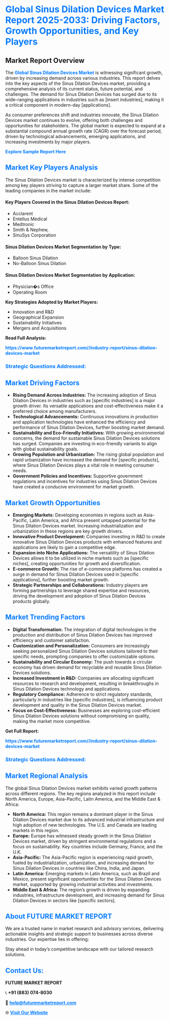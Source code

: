 <h1 style="color: #007BFF;">Global Sinus Dilation Devices Market Report 2025-2033: Driving Factors, Growth Opportunities, and Key Players</h1>

<section id="overview">
<h2>Market Report Overview</h2>
<p>The <a href="https://www.futuremarketreport.com//industry-report/sinus-dilation-devices-market" style="color: #007BFF; text-decoration: none;"><strong>Global Sinus Dilation Devices Market</strong></a> is witnessing significant growth, driven by increasing demand across various industries. This report delves into the key aspects of the Sinus Dilation Devices market, providing a comprehensive analysis of its current status, future potential, and challenges. The demand for Sinus Dilation Devices has surged due to its wide-ranging applications in industries such as [insert industries], making it a critical component in modern-day [applications].</p>
<p>As consumer preferences shift and industries innovate, the Sinus Dilation Devices market continues to evolve, offering both challenges and opportunities for stakeholders. The global market is expected to expand at a substantial compound annual growth rate (CAGR) over the forecast period, driven by technological advancements, emerging applications, and increasing investments by major players.</p>
</section>

<section id="overview">
<p><a href="https://www.futuremarketreport.com//request-sample/reportId=55185" style="color: #007BFF; text-decoration: none;"><strong>Explore Sample Report Here</strong></a></p>
</section>

<section id="key-players">
<h2 style="color: #007BFF;">Market Key Players Analysis</h2>
<p>The Sinus Dilation Devices market is characterized by intense competition among key players striving to capture a larger market share. Some of the leading companies in the market include:</p>
<h4>Key Players Covered in the Sinus Dilation Devices Report:</h4>
<ul><li>Acclarent</li><li>Entellus Medical</li><li>Medtronic</li><li>Smith &amp; Nephew,</li><li>SinuSys Corporation</li></ul>
<h4>Sinus Dilation Devices Market Segmentation by Type:</h4>
<ul><li>Balloon Sinus Dilation</li><li>No-Balloon Sinus Dilation</li></ul>

<h4>Sinus Dilation Devices Market Segmentation by Application:</h4>
<ul><li>Physician�s Office</li><li>Operating Room</li></ul>
<p><strong>Key Strategies Adopted by Market Players:</strong></p>
<ul>
<li>Innovation and R&D</li>
<li>Geographical Expansion</li>
<li>Sustainability Initiatives</li>
<li>Mergers and Acquisitions</li>
</ul>
</section>

<section>
<p><strong>Read Full Analysis: </strong></p><a href="https://www.futuremarketreport.com//industry-report/sinus-dilation-devices-market" style="color: #007BFF; text-decoration: none;"><strong>https://www.futuremarketreport.com//industry-report/sinus-dilation-devices-market</strong></a>
<h3 style="color: #007BFF;">Strategic Questions Addressed:</h3>
</section>

<section id="driving-factors">
<h2 style="color: #007BFF;">Market Driving Factors</h2>
<ul>
<li><strong>Rising Demand Across Industries:</strong> The increasing adoption of Sinus Dilation Devices in industries such as [specific industries] is a major growth driver. Its versatile applications and cost-effectiveness make it a preferred choice among manufacturers.</li>
<li><strong>Technological Advancements:</strong> Continuous innovations in production and application technologies have enhanced the efficiency and performance of Sinus Dilation Devices, further boosting market demand.</li>
<li><strong>Sustainability and Eco-Friendly Initiatives:</strong> With growing environmental concerns, the demand for sustainable Sinus Dilation Devices solutions has surged. Companies are investing in eco-friendly variants to align with global sustainability goals.</li>
<li><strong>Growing Population and Urbanization:</strong> The rising global population and rapid urbanization have increased the demand for [specific products], where Sinus Dilation Devices plays a vital role in meeting consumer needs.</li>
<li><strong>Government Policies and Incentives:</strong> Supportive government regulations and incentives for industries using Sinus Dilation Devices have created a conducive environment for market growth.</li>
</ul>
</section>

<section id="growth-opportunities">
<h2 style="color: #007BFF;">Market Growth Opportunities</h2>
<ul>
<li><strong>Emerging Markets:</strong> Developing economies in regions such as Asia-Pacific, Latin America, and Africa present untapped potential for the Sinus Dilation Devices market. Increasing industrialization and urbanization in these regions are key growth drivers.</li>
<li><strong>Innovative Product Development:</strong> Companies investing in R&D to create innovative Sinus Dilation Devices products with enhanced features and applications are likely to gain a competitive edge.</li>
<li><strong>Expansion into Niche Applications:</strong> The versatility of Sinus Dilation Devices allows it to be utilized in niche markets such as [specific niches], creating opportunities for growth and diversification.</li>
<li><strong>E-commerce Growth:</strong> The rise of e-commerce platforms has created a surge in demand for Sinus Dilation Devices used in [specific applications], further boosting market growth.</li>
<li><strong>Strategic Partnerships and Collaborations:</strong> Industry players are forming partnerships to leverage shared expertise and resources, driving the development and adoption of Sinus Dilation Devices products globally.</li>
</ul>
</section>

<section id="trending-factors">
<h2 style="color: #007BFF;">Market Trending Factors</h2>
<ul>
<li><strong>Digital Transformation:</strong> The integration of digital technologies in the production and distribution of Sinus Dilation Devices has improved efficiency and customer satisfaction.</li>
<li><strong>Customization and Personalization:</strong> Consumers are increasingly seeking personalized Sinus Dilation Devices solutions tailored to their specific needs, prompting companies to offer customizable options.</li>
<li><strong>Sustainability and Circular Economy:</strong> The push towards a circular economy has driven demand for recyclable and reusable Sinus Dilation Devices solutions.</li>
<li><strong>Increased Investment in R&D:</strong> Companies are allocating significant resources to research and development, resulting in breakthroughs in Sinus Dilation Devices technology and applications.</li>
<li><strong>Regulatory Compliance:</strong> Adherence to strict regulatory standards, particularly in industries like [specific industries], is influencing product development and quality in the Sinus Dilation Devices market.</li>
<li><strong>Focus on Cost-Effectiveness:</strong> Businesses are exploring cost-efficient Sinus Dilation Devices solutions without compromising on quality, making the market more competitive.</li>
</ul>
</section>

<section>
<p><strong>Get Full Report: </strong></p><a href="https://www.futuremarketreport.com//industry-report/sinus-dilation-devices-market" style="color: #007BFF; text-decoration: none;"><strong>https://www.futuremarketreport.com//industry-report/sinus-dilation-devices-market</strong></a>
<h3 style="color: #007BFF;">Strategic Questions Addressed:</h3>
</section>


<section id="regional-analysis">
<h2 style="color: #007BFF;">Market Regional Analysis</h2>
<p>The global Sinus Dilation Devices market exhibits varied growth patterns across different regions. The key regions analyzed in this report include North America, Europe, Asia-Pacific, Latin America, and the Middle East & Africa:</p>
<ul>
<li><strong>North America:</strong> This region remains a dominant player in the Sinus Dilation Devices market due to its advanced industrial infrastructure and high adoption of new technologies. The U.S. and Canada are leading markets in this region.</li>
<li><strong>Europe:</strong> Europe has witnessed steady growth in the Sinus Dilation Devices market, driven by stringent environmental regulations and a focus on sustainability. Key countries include Germany, France, and the U.K.</li>
<li><strong>Asia-Pacific:</strong> The Asia-Pacific region is experiencing rapid growth, fueled by industrialization, urbanization, and increasing demand for Sinus Dilation Devices in countries like China, India, and Japan.</li>
<li><strong>Latin America:</strong> Emerging markets in Latin America, such as Brazil and Mexico, present significant opportunities for the Sinus Dilation Devices market, supported by growing industrial activities and investments.</li>
<li><strong>Middle East & Africa:</strong> The region’s growth is driven by expanding industries, infrastructure development, and increasing demand for Sinus Dilation Devices in sectors like [specific sectors].</li>
</ul>
</section>

<footer>
<h2 style="color: #007BFF;">About FUTURE MARKET REPORT</h2>
<p>We are a trusted name in market research and advisory services, delivering actionable insights and strategic support to businesses across diverse industries. Our expertise lies in offering:</p>

<p>Stay ahead in today’s competitive landscape with our tailored research solutions.</p>

<h2 style="color: #007BFF;">Contact Us:</h2>
<p><strong>FUTURE MARKET REPORT</strong></p>
<p>📞 <strong>+91 (883) 074-8030</strong></p>
<p>📧 <strong><a href="mailto:help@futuremarketreport.com" style="color: #007BFF;">help@futuremarketreport.com</a></strong></p>
<p>🌐 <strong><a href="https://www.futuremarketreport.com/" style="color: #007BFF;">Visit Our Website</a></strong></p>
</footer>